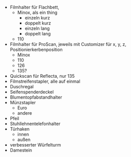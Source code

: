 * Filmhalter für Flachbett,
  - Minox, als ein thing
    * einzeln kurz
    * doppelt kurz
    * einzeln lang
    * doppelt lang
  - 110
* Filmhalter für ProScan, jeweils mit Customizer für x, y, z, Positionierkerbenposition
  - Minox
  - 110
  - 126
  - 135?
* Quickscan für Reflecta, nur 135
* Filmstreifenstapler, alle auf einmal
* Duschregal
* Seifenspenderdeckel
* Blumentopfabstandhalter
* Münzstapler
  - Euro
  - andere
* Pfeil
* Stuhllehnentelefonhalter
* Türhaken
  - innen
  - außen
* verbesserter Würfelturm
* Damestein
